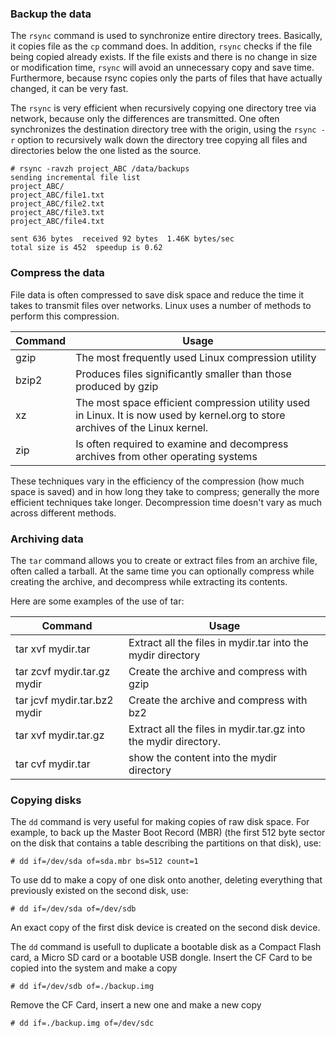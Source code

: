 ### Backup the data
The ``rsync`` command is used to synchronize entire directory trees. Basically, it copies file as the ``cp`` command does. In addition, ``rsync`` checks if the file being copied already exists. If the file exists and there is no change in size or modification time, ``rsync`` will avoid an unnecessary copy and save time. Furthermore, because rsync copies only the parts of files that have actually changed, it can be very fast.

The ``rsync`` is very efficient when recursively copying one directory tree via network, because only the differences are transmitted. One often synchronizes the destination directory tree with the origin, using the  ``rsync -r`` option to recursively walk down the directory tree copying all files and directories below the one listed as the source.

```
# rsync -ravzh project_ABC /data/backups
sending incremental file list
project_ABC/
project_ABC/file1.txt
project_ABC/file2.txt
project_ABC/file3.txt
project_ABC/file4.txt

sent 636 bytes  received 92 bytes  1.46K bytes/sec
total size is 452  speedup is 0.62

```

### Compress the data
File data is often compressed to save disk space and reduce the time it takes to transmit files over networks. Linux uses a number of methods to perform this compression.

|Command|Usage|
|-------|-----------|
|gzip 	|The most frequently used Linux compression utility|
|bzip2  |Produces files significantly smaller than those produced by gzip|
|xz     |The most space efficient compression utility used in Linux. It is now used by kernel.org to store archives of the Linux kernel.|
|zip    |Is often required to examine and decompress archives from other operating systems|

These techniques vary in the efficiency of the compression (how much space is saved) and in how long they take to compress; generally the more efficient techniques take longer. Decompression time doesn't vary as much across different methods.

### Archiving data
The ``tar`` command allows you to create or extract files from an archive file, often called a tarball. At the same time you can optionally compress while creating the archive, and decompress while extracting its contents.

Here are some examples of the use of tar:

|Command|Usage|
|-------|-----------|
|tar xvf mydir.tar|Extract all the files in mydir.tar into the mydir directory|
|tar zcvf mydir.tar.gz mydir|Create the archive and compress with gzip|
|tar jcvf mydir.tar.bz2 mydir|Create the archive and compress with bz2|
|tar xvf mydir.tar.gz|Extract all the files in mydir.tar.gz into the mydir directory.|
|tar cvf  mydir.tar|show the content into the mydir directory|

### Copying disks
The ``dd`` command is very useful for making copies of raw disk space. For example, to back up the Master Boot Record (MBR) (the first 512 byte sector on the disk that contains a table describing the partitions on that disk), use:
```
# dd if=/dev/sda of=sda.mbr bs=512 count=1
```
To use dd to make a copy of one disk onto another, deleting everything that previously existed on the second disk, use:
```
# dd if=/dev/sda of=/dev/sdb
```
An exact copy of the first disk device is created on the second disk device.

The ``dd`` command is usefull to duplicate a bootable disk as a Compact Flash card, a Micro SD card or a bootable USB dongle. Insert the CF Card to be copied into the system and make a copy
```
# dd if=/dev/sdb of=./backup.img
```
Remove the CF Card, insert a new one and make a new copy
```
# dd if=./backup.img of=/dev/sdc
```
